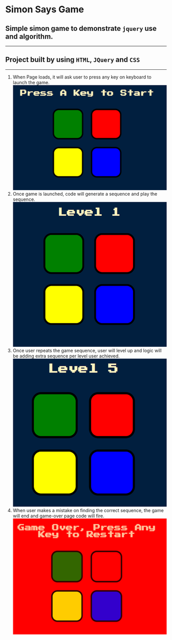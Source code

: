 # Simon Says Game

## Simple simon game to demonstrate `jquery` use and algorithm. 

<hr />

## Project built by using `HTML`, `JQuery` and `CSS`

<hr />

1. When Page loads, it will ask user to press any key on keyboard to launch the game.
![Start Section!](app_screenshots/Start.PNG "Start Section")
2. Once game is launched, code will generate a sequence and play the sequence.
![Begin Section!](app_screenshots/begin.PNG "Begin Section")
3. Once user repeats the game sequence, user will level up and logic will be adding extra sequence per level user achieved.
![Levels Section!](app_screenshots/levels.PNG "Levels Section")
4. When user makes a mistake on finding the correct sequence, the game will end and game-over page code will fire.
 ![Game-Over Section!](app_screenshots/game-over.PNG "Game-Over Section")
